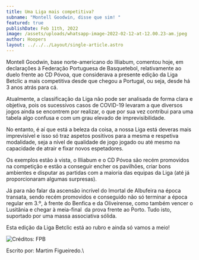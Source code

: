 ```yaml
---
title: Uma Liga mais competitiva?
subname: "Montell Goodwin, disse que sim! "
featured: true
publishDate: Feb 11th, 2022
image: /assets/uploads/whatsapp-image-2022-02-12-at-12.00.23-am.jpeg
author: Hoopers
layout: ../../../Layout/single-article.astro
---
```

<!--StartFragment-->

Montell Goodwin, base norte-americano do Illiabum, comentou hoje, em declarações à Federação Portuguesa de Basquetebol, relativamente ao duelo frente ao CD Póvoa, que considerava a presente edição da Liga Betclic a mais competitiva desde que chegou a Portugal, ou seja, desde há 3 anos atrás para cá.

Atualmente, a classificação da Liga não pode ser analisada de forma clara e objetiva, pois os sucessivos casos de COVID-19 levaram a que diversos jogos ainda se encontrem por realizar, o que por sua vez contribui para uma tabela algo confusa e com um grau elevado de imprevisibilidade.

No entanto, é aí que está a beleza da coisa, a nossa Liga está deveras mais imprevisível e isso só traz aspetos positivos para a mesma e respetiva modalidade, seja a nível de qualidade de jogo jogado ou até mesmo na capacidade de atrair e fixar novos espetadores. 

Os exemplos estão à vista, o Illiabum e o CD Póvoa são recém promovidos na competição e estão a conseguir encher os pavilhões, criar bons ambientes e disputar as partidas com a maioria das equipas da Liga (até já proporcionaram algumas surpresas).

Já para não falar da ascensão incrível do Imortal de Albufeira na época transata, sendo recém promovidos e conseguido não só terminar a época regular em 3.º, à frente do Benfica e da Oliveirense, como também vencer o Lusitânia e chegar à meia-final  da prova frente ao Porto. Tudo isto, suportado por uma massa associativa sólida.

Esta edição da Liga Betclic está ao rubro e ainda só vamos a meio! 

![](/assets/uploads/whatsapp-image-2022-02-12-at-12.00.23-am.jpeg "Créditos: FPB")

Escrito por: Martim Figueiredo.\
<!--EndFragment-->